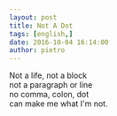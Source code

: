 ```yaml
---
layout: post
title: Not A Dot
tags: [english,]
date: 2016-10-04 16:14:00
author: pietro
---
```

Not a life, not a block<br/>not a paragraph or line<br/>no comma, colon, dot<br/>can make me what I'm not.
